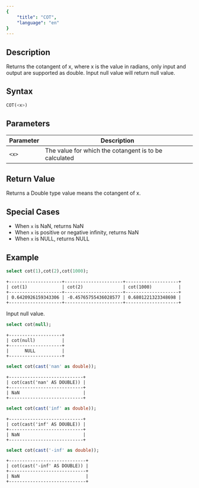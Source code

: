```yaml
---
{
    "title": "COT",
    "language": "en"
}
---
```


## Description

Returns the cotangent of x, where x is the value in radians, only input and output are supported as double. Input null value will return null value.

## Syntax

```sql
COT(<x>)
```

## Parameters

| Parameter | Description |
| -- | -- |
| `<x>` | The value for which the cotangent is to be calculated |

## Return Value

Returns a Double type value means the cotangent of x.

## Special Cases
- When `x` is NaN, returns NaN
- When `x` is positive or negative infinity, returns NaN
- When `x` is NULL, returns NULL

## Example

```sql
select cot(1),cot(2),cot(1000);
```

```text
+--------------------+----------------------+--------------------+
| cot(1)             | cot(2)               | cot(1000)          |
+--------------------+----------------------+--------------------+
| 0.6420926159343306 | -0.45765755436028577 | 0.6801221323348698 |
+--------------------+----------------------+--------------------+
```

Input null value.

```sql
select cot(null);
```

```text
+--------------------+
| cot(null)          |
+--------------------+
|      NULL          |
+--------------------+
```

```sql
select cot(cast('nan' as double));
```

```text
+----------------------------+
| cot(cast('nan' AS DOUBLE)) |
+----------------------------+
| NaN                        |
+----------------------------+
```

```sql
select cot(cast('inf' as double));
```

```text
+----------------------------+
| cot(cast('inf' AS DOUBLE)) |
+----------------------------+
| NaN                        |
+----------------------------+
```

```sql
select cot(cast('-inf' as double));
```

```text
+-----------------------------+
| cot(cast('-inf' AS DOUBLE)) |
+-----------------------------+
| NaN                         |
+-----------------------------+
```